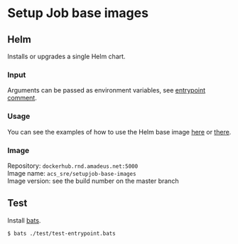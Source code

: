 # Setup Job base images

## Helm
Installs or upgrades a single Helm chart.

### Input
Arguments can be passed as environment variables, see [entrypoint comment](https://rndwww.nce.amadeus.net/git/projects/ACSPB/repos/setupjob-base-images/browse/bin/helm/helm-entrypoint.sh#4).

### Usage
You can see the examples of how to use the Helm base image [here](https://rndwww.nce.amadeus.net/git/projects/ACS51/repos/helm-subscription-operator/browse/setupjob/Dockerfile.setupjob) or [there](https://rndwww.nce.amadeus.net/git/projects/ACSPB/repos/gcr-seed/browse/image/Dockerfile).

### Image
Repository: `dockerhub.rnd.amadeus.net:5000`    
Image name: `acs_sre/setupjob-base-images`      
Image version: see the build number on the master branch

## Test
Install [bats](https://github.com/sstephenson/bats#installing-bats-from-source).
```bash
$ bats ./test/test-entrypoint.bats
```
